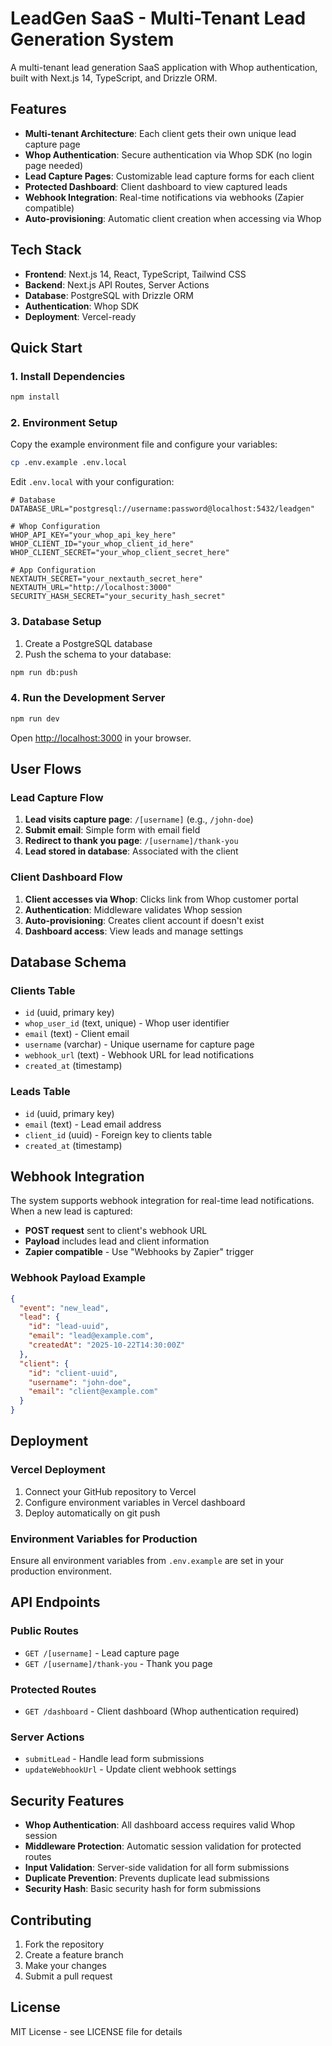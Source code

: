 # LeadGen SaaS - Multi-Tenant Lead Generation System

A multi-tenant lead generation SaaS application with Whop authentication, built with Next.js 14, TypeScript, and Drizzle ORM.

## Features

- **Multi-tenant Architecture**: Each client gets their own unique lead capture page
- **Whop Authentication**: Secure authentication via Whop SDK (no login page needed)
- **Lead Capture Pages**: Customizable lead capture forms for each client
- **Protected Dashboard**: Client dashboard to view captured leads
- **Webhook Integration**: Real-time notifications via webhooks (Zapier compatible)
- **Auto-provisioning**: Automatic client creation when accessing via Whop

## Tech Stack

- **Frontend**: Next.js 14, React, TypeScript, Tailwind CSS
- **Backend**: Next.js API Routes, Server Actions
- **Database**: PostgreSQL with Drizzle ORM
- **Authentication**: Whop SDK
- **Deployment**: Vercel-ready

## Quick Start

### 1. Install Dependencies

```bash
npm install
```

### 2. Environment Setup

Copy the example environment file and configure your variables:

```bash
cp .env.example .env.local
```

Edit `.env.local` with your configuration:

```env
# Database
DATABASE_URL="postgresql://username:password@localhost:5432/leadgen"

# Whop Configuration
WHOP_API_KEY="your_whop_api_key_here"
WHOP_CLIENT_ID="your_whop_client_id_here"
WHOP_CLIENT_SECRET="your_whop_client_secret_here"

# App Configuration
NEXTAUTH_SECRET="your_nextauth_secret_here"
NEXTAUTH_URL="http://localhost:3000"
SECURITY_HASH_SECRET="your_security_hash_secret"
```

### 3. Database Setup

1. Create a PostgreSQL database
2. Push the schema to your database:

```bash
npm run db:push
```

### 4. Run the Development Server

```bash
npm run dev
```

Open [http://localhost:3000](http://localhost:3000) in your browser.

## User Flows

### Lead Capture Flow

1. **Lead visits capture page**: `/[username]` (e.g., `/john-doe`)
2. **Submit email**: Simple form with email field
3. **Redirect to thank you page**: `/[username]/thank-you`
4. **Lead stored in database**: Associated with the client

### Client Dashboard Flow

1. **Client accesses via Whop**: Clicks link from Whop customer portal
2. **Authentication**: Middleware validates Whop session
3. **Auto-provisioning**: Creates client account if doesn't exist
4. **Dashboard access**: View leads and manage settings

## Database Schema

### Clients Table
- `id` (uuid, primary key)
- `whop_user_id` (text, unique) - Whop user identifier
- `email` (text) - Client email
- `username` (varchar) - Unique username for capture page
- `webhook_url` (text) - Webhook URL for lead notifications
- `created_at` (timestamp)

### Leads Table
- `id` (uuid, primary key)
- `email` (text) - Lead email address
- `client_id` (uuid) - Foreign key to clients table
- `created_at` (timestamp)

## Webhook Integration

The system supports webhook integration for real-time lead notifications. When a new lead is captured:

- **POST request** sent to client's webhook URL
- **Payload** includes lead and client information
- **Zapier compatible** - Use "Webhooks by Zapier" trigger

### Webhook Payload Example

```json
{
  "event": "new_lead",
  "lead": {
    "id": "lead-uuid",
    "email": "lead@example.com",
    "createdAt": "2025-10-22T14:30:00Z"
  },
  "client": {
    "id": "client-uuid",
    "username": "john-doe",
    "email": "client@example.com"
  }
}
```

## Deployment

### Vercel Deployment

1. Connect your GitHub repository to Vercel
2. Configure environment variables in Vercel dashboard
3. Deploy automatically on git push

### Environment Variables for Production

Ensure all environment variables from `.env.example` are set in your production environment.

## API Endpoints

### Public Routes
- `GET /[username]` - Lead capture page
- `GET /[username]/thank-you` - Thank you page

### Protected Routes
- `GET /dashboard` - Client dashboard (Whop authentication required)

### Server Actions
- `submitLead` - Handle lead form submissions
- `updateWebhookUrl` - Update client webhook settings

## Security Features

- **Whop Authentication**: All dashboard access requires valid Whop session
- **Middleware Protection**: Automatic session validation for protected routes
- **Input Validation**: Server-side validation for all form submissions
- **Duplicate Prevention**: Prevents duplicate lead submissions
- **Security Hash**: Basic security hash for form submissions

## Contributing

1. Fork the repository
2. Create a feature branch
3. Make your changes
4. Submit a pull request

## License

MIT License - see LICENSE file for details
